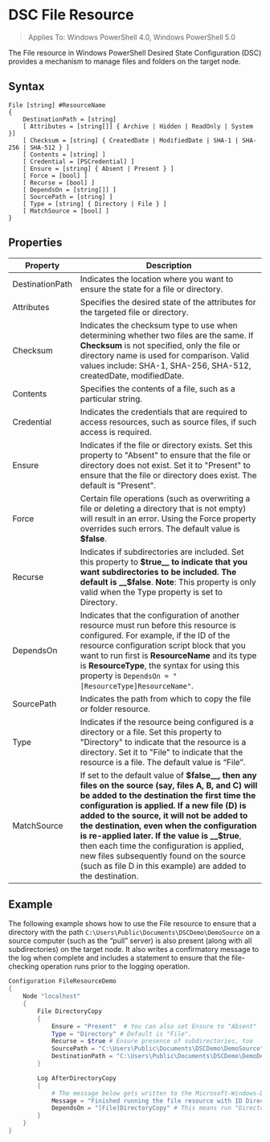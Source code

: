 # DSC File Resource

> Applies To: Windows PowerShell 4.0, Windows PowerShell 5.0

The File resource in Windows PowerShell Desired State Configuration (DSC) provides a mechanism to manage files and folders on the target node.

## Syntax
```
File [string] #ResourceName
{
    DestinationPath = [string]
    [ Attributes = [string[]] { Archive | Hidden | ReadOnly | System }]
    [ Checksum = [string] { CreatedDate | ModifiedDate | SHA-1 | SHA-256 | SHA-512 } ]
    [ Contents = [string] ]
    [ Credential = [PSCredential] ]
    [ Ensure = [string] { Absent | Present } ] 
    [ Force = [bool] ]
    [ Recurse = [bool] ]
    [ DependsOn = [string[]] ]
    [ SourcePath = [string] ]
    [ Type = [string] { Directory | File } ] 
    [ MatchSource = [bool] ]
}
```

## Properties

|  Property  |  Description   | 
|---|---| 
| DestinationPath| Indicates the location where you want to ensure the state for a file or directory.| 
| Attributes| Specifies the desired state of the attributes for the targeted file or directory.| 
| Checksum| Indicates the checksum type to use when determining whether two files are the same. If __Checksum__ is not specified, only the file or directory name is used for comparison. Valid values include: SHA-1, SHA-256, SHA-512, createdDate, modifiedDate.| 
| Contents| Specifies the contents of a file, such as a particular string.| 
| Credential| Indicates the credentials that are required to access resources, such as source files, if such access is required.| 
| Ensure| Indicates if the file or directory exists. Set this property to "Absent" to ensure that the file or directory does not exist. Set it to "Present" to ensure that the file or directory does exist. The default is "Present".| 
| Force| Certain file operations (such as overwriting a file or deleting a directory that is not empty) will result in an error. Using the Force property overrides such errors. The default value is __$false__.| 
| Recurse| Indicates if subdirectories are included. Set this property to __$true__ to indicate that you want subdirectories to be included. The default is __$false__. **Note**: This property is only valid when the Type property is set to Directory.| 
| DependsOn | Indicates that the configuration of another resource must run before this resource is configured. For example, if the ID of the resource configuration script block that you want to run first is __ResourceName__ and its type is __ResourceType__, the syntax for using this property is `DependsOn = "[ResourceType]ResourceName"`.| 
| SourcePath| Indicates the path from which to copy the file or folder resource.| 
| Type| Indicates if the resource being configured is a directory or a file. Set this property to "Directory" to indicate that the resource is a directory. Set it to "File" to indicate that the resource is a file. The default value is “File”.| 
| MatchSource| If set to the default value of __$false__, then any files on the source (say, files A, B, and C) will be added to the destination the first time the configuration is applied. If a new file (D) is added to the source, it will not be added to the destination, even when the configuration is re-applied later. If the value is __$true__, then each time the configuration is applied, new files subsequently found on the source (such as file D in this example) are added to the destination.| 

## Example

The following example shows how to use the File resource to ensure that a directory with the path `C:\Users\Public\Documents\DSCDemo\DemoSource` on a source computer (such as the “pull” server) is also present (along with all subdirectories) on the target node. It also writes a confirmatory message to the log when complete and includes a statement to ensure that the file-checking operation runs prior to the logging operation.

```powershell
Configuration FileResourceDemo
{
    Node "localhost"
    {
        File DirectoryCopy
        {
            Ensure = "Present"  # You can also set Ensure to "Absent"
            Type = "Directory" # Default is "File".
            Recurse = $true # Ensure presence of subdirectories, too
            SourcePath = "C:\Users\Public\Documents\DSCDemo\DemoSource"
            DestinationPath = "C:\Users\Public\Documents\DSCDemo\DemoDestination"    
        }

        Log AfterDirectoryCopy
        {
            # The message below gets written to the Microsoft-Windows-Desired State Configuration/Analytic log
            Message = "Finished running the file resource with ID DirectoryCopy"
            DependsOn = "[File]DirectoryCopy" # This means run "DirectoryCopy" first.
        }
    }
}
```
